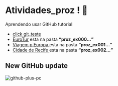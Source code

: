 # Atividades_proz ! 🚀
Aprendendo usar GitHub tutorial
+ <a href="https://caioaquino29.github.io/atividades_proz/git_teste/index.html" target="blank" rel="next" >click git_teste</a>
+ <a href="https://caioaquino29.github.io/atividades_proz/proz_ex000/index.html">EuroTur</a> <span>esta na pasta <strong><q>proz_ex000...</q></strong></span>
+ <a href="https://caioaquino29.github.io/atividades_proz/proz_ex001/index.html">Viagem p Europa </a> <span>esta na pasta <strong><q>proz_ex001...</q></strong></span>
+ <a href="https://caioaquino29.github.io/atividades_proz/proz_ex002/index.html">Cidade de Recife  </a> <span>esta na pasta <strong><q>proz_ex002...</q></strong></span>
## New GitHub update

![github-plus-pc](https://github.com/caioaquino29/atividades_proz/assets/115197086/00261322-eb4f-4957-bebb-f18d50fc034c)
